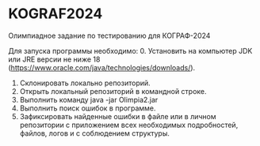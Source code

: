 # KOGRAF2024
Олимпиадное задание по тестированию для КОГРАФ-2024

Для запуска программы необходимо: 
0. Установить на компьютер JDK или JRE версии не ниже 18 (https://www.oracle.com/java/technologies/downloads/).
1. Склонировать локально репозиторий.
2. Открыть локальный репозиторий в командной строке.
3. Выполнить команду java -jar Olimpia2.jar
4. Выполнить поиск ошибок в программе.
5. Зафиксировать найденные ошибки в файле или в личном репозитории с приложением всех необходимых подробностей, файлов, логов и с соблюдением структуры.
